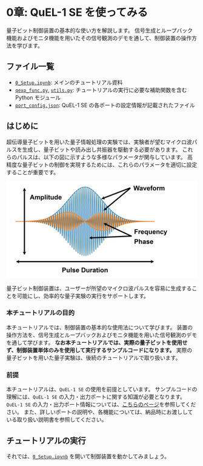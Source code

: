 # 0章: QuEL-1 SE を使ってみる

量子ビット制御装置の基本的な使い方を解説します。
信号生成とループバック機能およびモニタ機能を用いたその信号観測のデモを通して、制御装置の操作方法を学びます。

## ファイル一覧

- [`0_Setup.ipynb`](./0_Setup.ipynb): メインのチュートリアル資料
- [`qexp_func.py`](./qexp_func.py), [`utils.py`](./utils.py): チュートリアルの実行に必要な補助関数を含む Python モジュール
- [`port_config.json`](./port_config.json): QuEL-1 SE の各ポートの設定情報が記載されたファイル

## はじめに

超伝導量子ビットを用いた量子情報処理の実験では、実験者が望むマイクロ波パルスを生成し、量子ビットや読み出し共振器を駆動する必要があります。
これらのパルスは、以下の図に示すような多様なパラメータが関与しています。
高精度な量子ビットの制御を実現するためには、これらのパラメータを適切に設定することが重要です。

![pulse](./Figs/pulse.jpg)

量子ビット制御装置は、ユーザーが所望のマイクロ波パルスを容易に生成することを可能にし、効率的な量子実験の実行をサポートします。

### **本チュートリアルの目的**

本チュートリアルでは、制御装置の基本的な使用法について学びます。
装置の操作方法を、信号生成とループバックおよびモニタ機能を用いた信号観測のデモを通して学びます。
**なお本チュートリアルでは、実際の量子ビットを使用せず、制御装置単体のみを使用して実行するサンプルコードになります。**
実際の量子ビットを用いた量子実験は、後続のチュートリアルで取り扱います。

### **前提**

本チュートリアルは、`QuEL-1 SE` の使用を前提としています。
サンプルコードの理解には、`QuEL-1 SE` の入力・出力ポートに関する知識が必要となります。
`QuEL-1 SE` の入力・出力ポート情報については、[こちらのページ](https://github.com/quel-inc/quelware/blob/main/reference_manuals/Quel1seRiken8ReferenceManual.md)を参照してください。
また、詳しいポートの説明や、各機能については、納品時にお渡ししている取り扱い説明書を参照してください。


## チュートリアルの実行

それでは、[`0_Setup.ipynb`](./0_Setup.ipynb) を開いて制御装置を動かしてみましょう。
